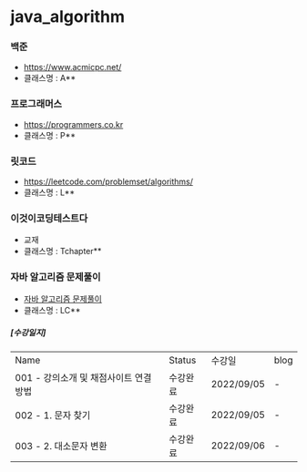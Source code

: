 # java_algorithm


### 백준
- https://www.acmicpc.net/
- 클래스명 : A**


### 프로그래머스
- https://programmers.co.kr
- 클래스명 : P**


### 릿코드
- https://leetcode.com/problemset/algorithms/
- 클래스명 : L**


### 이것이코딩테스트다
- 교재
- 클래스명 : Tchapter**


### 자바 알고리즘 문제풀이
- [자바 알고리즘 문제풀이](https://www.inflearn.com/course/%EC%9E%90%EB%B0%94-%EC%95%8C%EA%B3%A0%EB%A6%AC%EC%A6%98-%EB%AC%B8%EC%A0%9C%ED%92%80%EC%9D%B4-%EC%BD%94%ED%85%8C%EB%8C%80%EB%B9%84)
- 클래스명 : LC**   
##### [수강일지]
| | | | |   
|-|-|-|-|   
|Name|Status|수강일|blog|
|001 - 강의소개 및 채점사이트 연결방법|수강완료|2022/09/05|-|   
|002 - 1. 문자 찾기|수강완료|2022/09/05|-|   
|003 - 2. 대소문자 변환|수강완료|2022/09/06|-|   